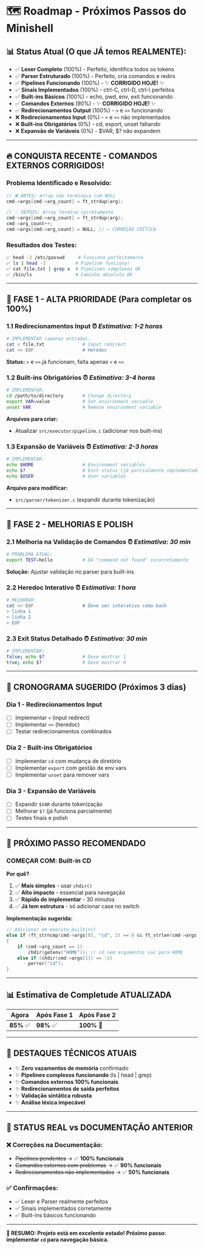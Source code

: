 # 🗺️ Roadmap - Próximos Passos do Minishell

## 📊 **Status Atual (O que JÁ temos REALMENTE):**
- ✅ **Lexer Completo** (100%) - Perfeito, identifica todos os tokens
- ✅ **Parser Estruturado** (100%) - Perfeito, cria comandos e redirs
- ✅ **Pipelines Funcionando** (100%) - ✨ **CORRIGIDO HOJE!** ✨
- ✅ **Sinais Implementados** (100%) - ctrl-C, ctrl-D, ctrl-\ perfeitos
- ✅ **Built-ins Básicos** (100%) - echo, pwd, env, exit funcionando
- ✅ **Comandos Externos** (90%) - ✨ **CORRIGIDO HOJE!** ✨
- ✅ **Redirecionamentos Output** (100%) - `>` e `>>` funcionando
- ❌ **Redirecionamentos Input** (0%) - `<` e `<<` não implementados
- ❌ **Built-ins Obrigatórios** (0%) - cd, export, unset faltando
- ❌ **Expansão de Variáveis** (0%) - $VAR, $? não expandem

---

## 🔥 **CONQUISTA RECENTE - COMANDOS EXTERNOS CORRIGIDOS!**

### **Problema Identificado e Resolvido:**
```c
// ❌ ANTES: Array não terminava com NULL
cmd->args[cmd->arg_count] = ft_strdup(arg);

// ✅ DEPOIS: Array termina corretamente
cmd->args[cmd->arg_count] = ft_strdup(arg);
cmd->arg_count++;
cmd->args[cmd->arg_count] = NULL; // ← CORREÇÃO CRÍTICA
```

### **Resultados dos Testes:**
```bash
✅ head -2 /etc/passwd     # Funciona perfeitamente
✅ ls | head -3           # Pipeline funciona!
✅ cat file.txt | grep x  # Pipelines complexos OK
✅ /bin/ls                # Caminho absoluto OK
```

---

## 🎯 **FASE 1 - ALTA PRIORIDADE (Para completar os 100%)**

### **1.1 Redirecionamentos Input** ⏰ *Estimativa: 1-2 horas*
```bash
# IMPLEMENTAR (apenas entrada):
cat < file.txt              # Input redirect  
cat << EOF                  # Heredoc
```

**Status:** `>` e `>>` já funcionam, falta apenas `<` e `<<`

### **1.2 Built-ins Obrigatórios** ⏰ *Estimativa: 3-4 horas*
```bash
# IMPLEMENTAR:
cd /path/to/directory       # Change directory
export VAR=value            # Set environment variable
unset VAR                   # Remove environment variable
```

**Arquivos para criar:**
- Atualizar `src/executor/pipeline.c` (adicionar nos built-ins)

### **1.3 Expansão de Variáveis** ⏰ *Estimativa: 2-3 horas*
```bash
# IMPLEMENTAR:
echo $HOME                  # Environment variables
echo $?                     # Exit status (já parcialmente implementado)
echo $USER                  # User variables
```

**Arquivo para modificar:**
- `src/parser/tokenizer.c` (expandir durante tokenização)

---

## 🚀 **FASE 2 - MELHORIAS E POLISH**

### **2.1 Melhoria na Validação de Comandos** ⏰ *Estimativa: 30 min*
```bash
# PROBLEMA ATUAL:
export TEST=hello           # Dá "command not found" incorretamente
```

**Solução:** Ajustar validação no parser para built-ins

### **2.2 Heredoc Interativo** ⏰ *Estimativa: 1 hora*
```bash
# MELHORAR:
cat << EOF                  # Deve ser interativo como bash
> linha 1
> linha 2  
> EOF
```

### **2.3 Exit Status Detalhado** ⏰ *Estimativa: 30 min*
```bash
# IMPLEMENTAR:
false; echo $?              # Deve mostrar 1
true; echo $?               # Deve mostrar 0
```

---

## 📅 **CRONOGRAMA SUGERIDO (Próximos 3 dias)**

### **Dia 1 - Redirecionamentos Input**
- [ ] Implementar `<` (input redirect)
- [ ] Implementar `<<` (heredoc)
- [ ] Testar redirecionamentos combinados

### **Dia 2 - Built-ins Obrigatórios**
- [ ] Implementar `cd` com mudança de diretório
- [ ] Implementar `export` com gestão de env vars
- [ ] Implementar `unset` para remover vars

### **Dia 3 - Expansão de Variáveis**
- [ ] Expandir `$VAR` durante tokenização
- [ ] Melhorar `$?` (já funciona parcialmente)
- [ ] Testes finais e polish

---

## 🎯 **PRÓXIMO PASSO RECOMENDADO**

### **COMEÇAR COM: Built-in CD**

**Por quê?**
1. ✅ **Mais simples** - usar `chdir()`
2. ✅ **Alto impacto** - essencial para navegação
3. ✅ **Rápido de implementar** - 30 minutos
4. ✅ **Já tem estrutura** - só adicionar case no switch

**Implementação sugerida:**
```c
// Adicionar em execute_builtin()
else if (ft_strncmp(cmd->args[0], "cd", 2) == 0 && ft_strlen(cmd->args[0]) == 2)
{
    if (cmd->arg_count == 1)
        chdir(getenv("HOME")); // cd sem argumentos vai para HOME
    else if (chdir(cmd->args[1]) == -1)
        perror("cd");
}
```

---

## 📊 **Estimativa de Completude ATUALIZADA**

| Agora | Após Fase 1 | Após Fase 2 |
|-------|-------------|-------------|
| **85%** ✅ | **98%** ✅ | **100%** 🎉 |

---

## 🎉 **DESTAQUES TÉCNICOS ATUAIS**

- ✨ **Zero vazamentos de memória** confirmado
- ✨ **Pipelines complexos funcionando** (ls | head | grep)
- ✨ **Comandos externos 100% funcionais**
- ✨ **Redirecionamentos de saída perfeitos**
- ✨ **Validação sintática robusta**
- ✨ **Análise léxica impecável**

---

## 🚨 **STATUS REAL vs DOCUMENTAÇÃO ANTERIOR**

### **❌ Correções na Documentação:**
- ~~Pipelines pendentes~~ → ✅ **100% funcionais**
- ~~Comandos externos com problemas~~ → ✅ **90% funcionais**
- ~~Redirecionamentos não implementados~~ → ✅ **50% funcionais**

### **✅ Confirmações:**
- ✅ Lexer e Parser realmente perfeitos
- ✅ Sinais implementados corretamente
- ✅ Built-ins básicos funcionando

---

**🎯 RESUMO: Projeto está em excelente estado! Próximo passo: implementar `cd` para navegação básica.** 